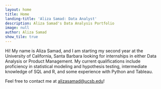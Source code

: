 ```yaml
---
layout: home
title: Home
landing-title: 'Aliza Samad: Data Analyst'
description: Aliza Samad's Data Analysis Portfolio
image: null
author: Aliza Samad
show_tile: true
---
```


Hi! My name is Aliza Samad, and I am starting my second year at the University of California, Santa Barbara looking for internships in either Data Analysis or Product Management. My current qualifications include proficiency in statistical modeling and hypothesis testing, intermediate knowledge of SQL and R, and some experience with Python and Tableau.

Feel free to contact me at alizasamad@ucsb.edu!
